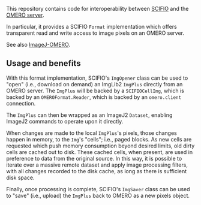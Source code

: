 This repository contains code for interoperability between
[SCIFIO](http://scif.io/) and the
[OMERO server](https://www.openmicroscopy.org/site/support/omero4/).

In particular, it provides a SCIFIO `Format` implementation which offers
transparent read and write access to image pixels on an OMERO server.

See also [ImageJ-OMERO](https://github.com/imagej/imagej-omero).

## Usage and benefits

With this format implementation, SCIFIO's `ImgOpener` class can be used to
"open" (i.e., download on demand) an ImgLib2 `ImgPlus` directly from an OMERO
server. The `ImgPlus` will be backed by a `SCIFIOCellImg`, which is backed by
an `OMEROFormat.Reader`, which is backed by an `omero.client` connection.

The `ImgPlus` can then be wrapped as an ImageJ2 `Dataset`, enabling ImageJ2
commands to operate upon it directly.

When changes are made to the local `ImgPlus`'s pixels, those changes happen in
memory, to the `Img`'s "cells"; i.e., paged blocks. As new cells are requested
which push memory consumption beyond desired limits, old dirty cells are cached
out to disk. These cached cells, when present, are used in preference to data
from the original source. In this way, it is possible to iterate over a massive
remote dataset and apply image processing filters, with all changes recorded to
the disk cache, as long as there is sufficient disk space.

Finally, once processing is complete, SCIFIO's `ImgSaver` class can be used to
"save" (i.e., upload) the `ImgPlus` back to OMERO as a new pixels object.
